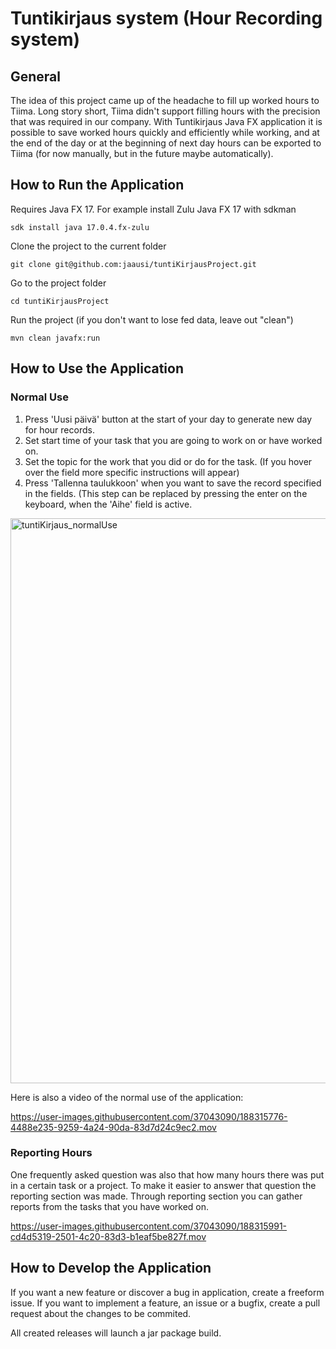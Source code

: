 # Tuntikirjaus system (Hour Recording system)

## General

The idea of this project came up of the headache to fill up worked hours to Tiima. Long story short, Tiima didn't support filling hours with the precision that was required in our company. With Tuntikirjaus Java FX application it is possible to save worked hours quickly and efficiently while working, and at the end of the day or at the beginning of next day hours can be exported to Tiima (for now manually, but in the future maybe automatically).

## How to Run the Application

Requires Java FX 17. For example install Zulu Java FX 17 with sdkman
```
sdk install java 17.0.4.fx-zulu
```

Clone the project to the current folder
```
git clone git@github.com:jaausi/tuntiKirjausProject.git
```

Go to the project folder
```
cd tuntiKirjausProject 
```

Run the project (if you don't want to lose fed data, leave out "clean")
```
mvn clean javafx:run  
```

## How to Use the Application

### Normal Use

1. Press 'Uusi päivä' button at the start of your day to generate new day for hour records.
2. Set start time of your task that you are going to work on or have worked on.
3. Set the topic for the work that you did or do for the task. (If you hover over the field more specific instructions will appear)
4. Press 'Tallenna taulukkoon' when you want to save the record specified in the fields. (This step can be replaced by pressing the enter on the keyboard, when the 'Aihe' field is active.

<img width="904" alt="tuntiKirjaus_normalUse" src="https://user-images.githubusercontent.com/37043090/188315478-06a0e701-f454-48ab-a259-859a15a814c2.png">

Here is also a video of the normal use of the application:



https://user-images.githubusercontent.com/37043090/188315776-4488e235-9259-4a24-90da-83d7d24c9ec2.mov



### Reporting Hours

One frequently asked question was also that how many hours there was put in a certain task or a project. To make it easier to answer that question the reporting section was made. Through reporting section you can gather reports from the tasks that you have worked on.



https://user-images.githubusercontent.com/37043090/188315991-cd4d5319-2501-4c20-83d3-b1eaf5be827f.mov




## How to Develop the Application

If you want a new feature or discover a bug in application, create a freeform issue. If you want to implement a feature, an issue or a bugfix, create a pull request about the changes to be commited.

All created releases will launch a jar package build.
